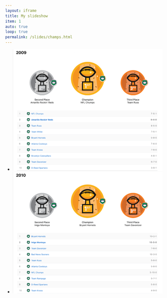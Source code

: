 ```yaml
---
layout: iframe
title: My slideshow
item: 1
auto: true
loop: true
permalink: /slides/champs.html
---
```


* ![2009](assets/history/2009.jpg)
* ![2010](assets/history/2010.jpg)


